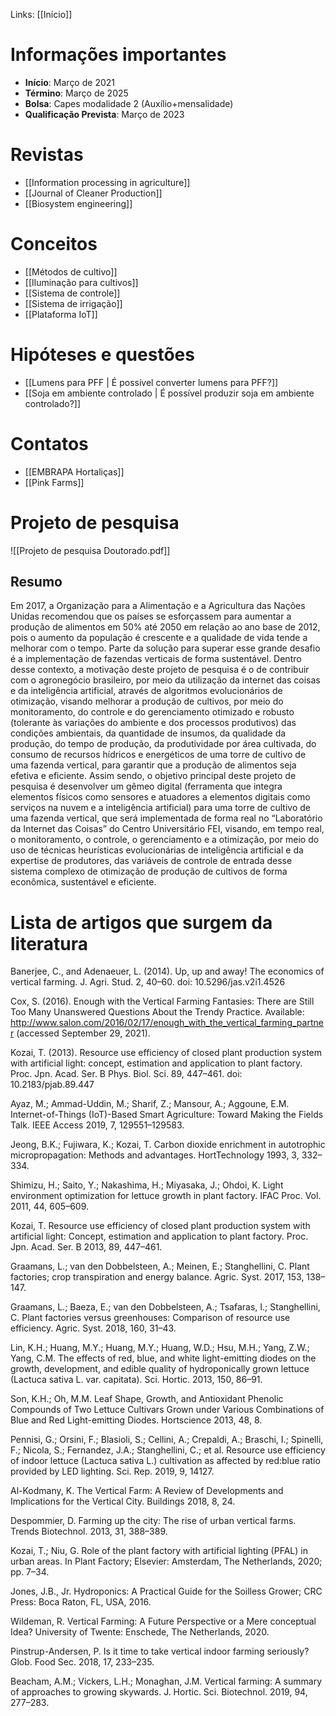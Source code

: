 ---
---

Links: [[Início]]

# Informações importantes

- **Início**: Março de 2021
- **Término**: Março de 2025
- **Bolsa**: Capes modalidade 2 (Auxílio+mensalidade)
- **Qualificação Prevista**: Março de 2023

# Revistas

- [[Information processing in agriculture]]
- [[Journal of Cleaner Production]]
- [[Biosystem engineering]]

# Conceitos

- [[Métodos de cultivo]]
- [[Iluminação para cultivos]]
- [[Sistema de controle]]
- [[Sistema de irrigação]]
- [[Plataforma IoT]]

# Hipóteses e questões

- [[Lumens para PFF | É possível converter lumens para PFF?]]
- [[Soja em ambiente controlado | É possível produzir soja em ambiente controlado?]]

# Contatos

- [[EMBRAPA Hortaliças]]
- [[Pink Farms]]

# Projeto de pesquisa

![[Projeto de pesquisa Doutorado.pdf]]

## Resumo

Em 2017, a Organização para a Alimentação e a Agricultura das Nações Unidas recomendou que os países se esforçassem para aumentar a produção de alimentos em 50% até 2050 em relação ao ano base de 2012, pois o aumento da população é crescente e a qualidade de vida tende a melhorar com o tempo. Parte da solução para superar esse grande desafio é a implementação de fazendas verticais de forma sustentável. Dentro desse contexto, a motivação deste projeto de pesquisa é o de contribuir com o agronegócio brasileiro, por meio da utilização da internet das coisas e da inteligência artificial, através de algoritmos evolucionários de otimização, visando melhorar a produção de cultivos, por meio do monitoramento, do controle e do gerenciamento otimizado e robusto (tolerante às variações do ambiente e dos processos produtivos) das condições ambientais, da quantidade de insumos, da qualidade da produção, do tempo de produção, da produtividade por área cultivada, do consumo de recursos hídricos e energéticos de uma torre de cultivo de uma fazenda vertical, para garantir que a produção de alimentos seja efetiva e eficiente. Assim sendo, o objetivo principal deste projeto de pesquisa é desenvolver um gêmeo digital (ferramenta que integra elementos físicos como sensores e atuadores a elementos digitais como serviços na nuvem e a inteligência artificial) para uma torre de cultivo de uma fazenda vertical, que será implementada de forma real no “Laboratório da Internet das Coisas” do Centro Universitário FEI, visando, em tempo real, o monitoramento, o controle, o gerenciamento e a otimização, por meio do uso de técnicas heurísticas evolucionárias de inteligência artificial e da expertise de produtores, das variáveis de controle de entrada desse sistema complexo de otimização de produção de cultivos de forma econômica, sustentável e eficiente.

# Lista de artigos que surgem da literatura

Banerjee, C., and Adenaeuer, L. (2014). Up, up and away! The economics of vertical farming. J. Agri. Stud. 2, 40–60. doi: 10.5296/jas.v2i1.4526 

Cox, S. (2016). Enough with the Vertical Farming Fantasies: There are Still Too Many Unanswered Questions About the Trendy Practice. Available: http://www.salon.com/2016/02/17/enough_with_the_vertical_farming_partner (accessed September 29, 2021). 

Kozai, T. (2013). Resource use efficiency of closed plant production system with artificial light: concept, estimation and application to plant factory. Proc. Jpn. Acad. Ser. B Phys. Biol. Sci. 89, 447–461. doi: 10.2183/pjab.89.447 

Ayaz, M.; Ammad-Uddin, M.; Sharif, Z.; Mansour, A.; Aggoune, E.M. Internet-of-Things (IoT)-Based Smart Agriculture: Toward Making the Fields Talk. IEEE Access 2019, 7, 129551–129583.

Jeong, B.K.; Fujiwara, K.; Kozai, T. Carbon dioxide enrichment in autotrophic micropropagation: Methods and advantages. HortTechnology 1993, 3, 332–334. 

Shimizu, H.; Saito, Y.; Nakashima, H.; Miyasaka, J.; Ohdoi, K. Light environment optimization for lettuce growth in plant factory. IFAC Proc. Vol. 2011, 44, 605–609. 

Kozai, T. Resource use efficiency of closed plant production system with artificial light: Concept, estimation and application to plant factory. Proc. Jpn. Acad. Ser. B 2013, 89, 447–461. 

Graamans, L.; van den Dobbelsteen, A.; Meinen, E.; Stanghellini, C. Plant factories; crop transpiration and energy balance. Agric. Syst. 2017, 153, 138–147. 

Graamans, L.; Baeza, E.; van den Dobbelsteen, A.; Tsafaras, I.; Stanghellini, C. Plant factories versus greenhouses: Comparison of resource use efficiency. Agric. Syst. 2018, 160, 31–43. 

Lin, K.H.; Huang, M.Y.; Huang, M.Y.; Huang, W.D.; Hsu, M.H.; Yang, Z.W.; Yang, C.M. The effects of red, blue, and white light-emitting diodes on the growth, development, and edible quality of hydroponically grown lettuce (Lactuca sativa L. var. capitata). Sci. Hortic. 2013, 150, 86–91. 

Son, K.H.; Oh, M.M. Leaf Shape, Growth, and Antioxidant Phenolic Compounds of Two Lettuce Cultivars Grown under Various Combinations of Blue and Red Light-emitting Diodes. Hortscience 2013, 48, 8. 

Pennisi, G.; Orsini, F.; Blasioli, S.; Cellini, A.; Crepaldi, A.; Braschi, I.; Spinelli, F.; Nicola, S.; Fernandez, J.A.; Stanghellini, C.; et al. Resource use efficiency of indoor lettuce (Lactuca sativa L.) cultivation as affected by red:blue ratio provided by LED lighting. Sci. Rep. 2019, 9, 14127.  

Al-Kodmany, K. The Vertical Farm: A Review of Developments and Implications for the Vertical City. Buildings 2018, 8, 24. 

Despommier, D. Farming up the city: The rise of urban vertical farms. Trends Biotechnol. 2013, 31, 388–389. 

Kozai, T.; Niu, G. Role of the plant factory with artificial lighting (PFAL) in urban areas. In Plant Factory; Elsevier: Amsterdam, The Netherlands, 2020; pp. 7–34.

Jones, J.B., Jr. Hydroponics: A Practical Guide for the Soilless Grower; CRC Press: Boca Raton, FL, USA, 2016.

Wildeman, R. Vertical Farming: A Future Perspective or a Mere conceptual Idea? University of Twente: Enschede, The Netherlands, 2020.

Pinstrup-Andersen, P. Is it time to take vertical indoor farming seriously? Glob. Food Sec. 2018, 17, 233–235. 

Beacham, A.M.; Vickers, L.H.; Monaghan, J.M. Vertical farming: A summary of approaches to growing skywards. J. Hortic. Sci. Biotechnol. 2019, 94, 277–283. 